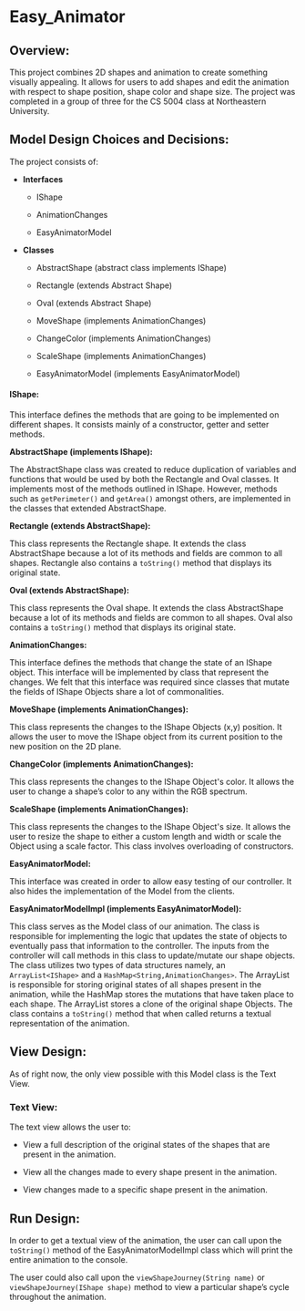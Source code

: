 # Easy_Animator

## Overview: 

This project combines 2D shapes and animation to create something visually appealing. It allows for users to add shapes and edit the animation with respect to shape position, shape color and shape size. The project was completed in a group of three for the CS 5004 class at Northeastern University. 

## Model Design Choices and Decisions: 

The project consists of: 

* **Interfaces** 

  * IShape 

  * AnimationChanges 

  * EasyAnimatorModel 

* **Classes** 

   * AbstractShape (abstract class implements IShape) 

   * Rectangle (extends Abstract Shape) 

   * Oval (extends Abstract Shape) 

  * MoveShape (implements AnimationChanges) 

  * ChangeColor (implements AnimationChanges) 

  * ScaleShape (implements AnimationChanges) 

  * EasyAnimatorModel (implements EasyAnimatorModel) 

#### IShape:

This interface defines the methods that are going to be implemented on different shapes. It consists mainly of a constructor, getter and setter methods. 

**AbstractShape (implements IShape):** 

The AbstractShape class was created to reduce duplication of variables and functions that would be used by both the Rectangle and Oval classes. It implements most of the methods outlined in IShape. However, methods such as `getPerimeter()` and `getArea()` amongst others, are implemented in the classes that extended AbstractShape. 

**Rectangle (extends AbstractShape):**

This class represents the Rectangle shape. It extends the class AbstractShape because a lot of 
its methods and fields are common to all shapes. Rectangle also contains a `toString()` method that displays its original state. 

**Oval (extends AbstractShape):**

This class represents the Oval shape. It extends the class AbstractShape because a lot of 
its methods and fields are common to all shapes. Oval also contains a `toString()` method that displays its original state. 

**AnimationChanges:** 

This interface defines the methods that change the state of an IShape object. This interface 
will be implemented by class that represent the changes. We felt that this interface was required since classes that mutate the fields of IShape Objects share a lot of commonalities.  

**MoveShape (implements AnimationChanges):**

This class represents the changes to the IShape Objects (x,y) position. It allows the user to move the 
IShape object from its current position to the new position on the 2D plane. 

**ChangeColor (implements AnimationChanges):** 

This class represents the changes to the IShape Object's color. It allows the user to change a shape’s color to any within the RGB spectrum.  

**ScaleShape (implements AnimationChanges):** 

This class represents the changes to the IShape Object's size. It allows the user to resize the shape to either a custom length and width or scale the Object using a scale factor. This class involves overloading of constructors. 

**EasyAnimatorModel:** 

This interface was created in order to allow easy testing of our controller. It also hides the implementation of the Model from the clients. 

**EasyAnimatorModelImpl (implements EasyAnimatorModel):** 

This class serves as the Model class of our animation. The class is responsible for implementing the logic 
that updates the state of objects to eventually pass that information to the controller. The inputs from the controller will call methods in this class to update/mutate our shape objects.  
The class utilizes two types of data structures namely, an `ArrayList<IShape>` and a `HashMap<String,AnimationChanges>`. The ArrayList is responsible for storing original states of all shapes present in the animation, while the HashMap stores the mutations that have taken place to each shape. The ArrayList stores a clone of the original shape Objects.
The class contains a `toString()` method that when called returns a textual representation of the animation. 

 

## View Design: 

As of right now, the only view possible with this Model class is the Text View.  

### Text View: ### 

The text view allows the user to: 

* View a full description of the original states of the shapes that are present in the animation. 

* View all the changes made to every shape present in the animation. 

* View changes made to a specific shape present in the animation. 

 

## Run Design: 

In order to get a textual view of the animation, the user can call upon the `toString()` method of the EasyAnimatorModelImpl class which will print the entire animation to the console. 

The user could also call upon the `viewShapeJourney(String name)` or `viewShapeJourney(IShape shape)` method to view a particular shape’s cycle throughout the animation. 

 

 

 

 

 
